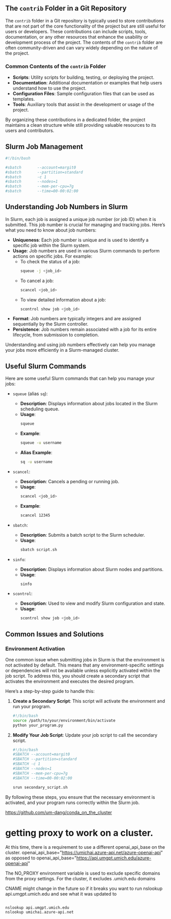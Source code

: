 
## The `contrib` Folder in a Git Repository

The `contrib` folder in a Git repository is typically used to store contributions that are not part of the core functionality of the project but are still useful for users or developers. These contributions can include scripts, tools, documentation, or any other resources that enhance the usability or development process of the project. The contents of the `contrib` folder are often community-driven and can vary widely depending on the nature of the project.

### Common Contents of the `contrib` Folder

- **Scripts**: Utility scripts for building, testing, or deploying the project.
- **Documentation**: Additional documentation or examples that help users understand how to use the project.
- **Configuration Files**: Sample configuration files that can be used as templates.
- **Tools**: Auxiliary tools that assist in the development or usage of the project.

By organizing these contributions in a dedicated folder, the project maintains a clean structure while still providing valuable resources to its users and contributors.

















## Slurm Job Management

```bash
#!/bin/bash

#sbatch       --account=margit0
#sbatch       --partition=standard
#sbatch       -c 1
#sbatch       --nodes=1
#sbatch       --mem-per-cpu=7g
#sbatch       --time=00-00:02:00
```

## Understanding Job Numbers in Slurm

In Slurm, each job is assigned a unique job number (or job ID) when it is submitted. This job number is crucial for managing and tracking jobs. Here’s what you need to know about job numbers:

- **Uniqueness**: Each job number is unique and is used to identify a specific job within the Slurm system.
- **Usage**: Job numbers are used in various Slurm commands to perform actions on specific jobs. For example:
    - To check the status of a job:
        ```bash
        squeue -j <job_id>
        ```
    - To cancel a job:
        ```bash
        scancel <job_id>
        ```
    - To view detailed information about a job:
        ```bash
        scontrol show job <job_id>
        ```
- **Format**: Job numbers are typically integers and are assigned sequentially by the Slurm controller.
- **Persistence**: Job numbers remain associated with a job for its entire lifecycle, from submission to completion.

Understanding and using job numbers effectively can help you manage your jobs more efficiently in a Slurm-managed cluster.

## Useful Slurm Commands

Here are some useful Slurm commands that can help you manage your jobs:

- `squeue` (alias `sq`):
    - **Description**: Displays information about jobs located in the Slurm scheduling queue.
    - **Usage**:
        ```bash
        squeue
        ```
    - **Example**:
        ```bash
        squeue -u username
        ```
    - **Alias Example**:
        ```bash
        sq -u username
        ```

- `scancel`:
    - **Description**: Cancels a pending or running job.
    - **Usage**:
        ```bash
        scancel <job_id>
        ```
    - **Example**:
        ```bash
        scancel 12345
        ```

- `sbatch`:
    - **Description**: Submits a batch script to the Slurm scheduler.
    - **Usage**:
        ```bash
        sbatch script.sh
        ```

- `sinfo`:
    - **Description**: Displays information about Slurm nodes and partitions.
    - **Usage**:
        ```bash
        sinfo
        ```

- `scontrol`:
    - **Description**: Used to view and modify Slurm configuration and state.
    - **Usage**:
        ```bash
        scontrol show job <job_id>
        ```

## Common Issues and Solutions

### Environment Activation

One common issue when submitting jobs in Slurm is that the environment is not activated by default. This means that any environment-specific settings or dependencies will not be available unless explicitly activated within the job script. To address this, you should create a secondary script that activates the environment and executes the desired program.

Here’s a step-by-step guide to handle this:

1. **Create a Secondary Script**: This script will activate the environment and run your program.
    ```bash
    #!/bin/bash
    source /path/to/your/environment/bin/activate
    python your_program.py
    ```

2. **Modify Your Job Script**: Update your job script to call the secondary script.
    ```bash
    #!/bin/bash
    #SBATCH --account=margit0
    #SBATCH --partition=standard
    #SBATCH -c 1
    #SBATCH --nodes=1
    #SBATCH --mem-per-cpu=7g
    #SBATCH --time=00-00:02:00

    srun secondary_script.sh
    ```

By following these steps, you ensure that the necessary environment is activated, and your program runs correctly within the Slurm job.

https://github.com/um-dang/conda_on_the_cluster




# getting proxy to work on a cluster.
At this time, there is a requirement to use a different openai_api_base on the cluster.
openai_api_base="https://umichai.azure-api.net/azure-openai-api"
as opposed to
openai_api_base="https://api.umgpt.umich.edu/azure-openai-api"


The NO_PROXY environment variable is used to exclude specific domains from the proxy settings. For the cluster, it excludes .umich.edu domains

CNAME might change in the future so if it breaks you want to run nslookup api.umgpt.umich.edu  and see what it was updated to

```bash

nslookup api.umgpt.umich.edu
nslookup umichai.azure-api.net
```
